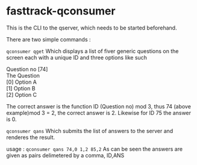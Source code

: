 # fasttrack-qconsumer

This is the CLI to the qserver, which needs to be started beforehand.

There are two simple commands :

<code>qconsumer qget</code> Which displays a list of fiver generic questions on the screen each with a unique ID and three options like such

Question no [74]<br>
 The Question<br>
 [0] Option A<br>
 [1] Option B<br>
 [2] Option C<br>

The correct answer is the function ID (Question no) mod 3, thus 74 (above example)mod 3 = 2, the correct answer is 2. Likewise for ID 75 the answer is 0.

<code>qconsumer qans</code> Which submits the list of answers to the server and renderes the result.

usage : <code>qconsumer qans 74,0 1,2 85,2</code> As can be seen the answers are given as pairs delimetered by a comma, ID,ANS

